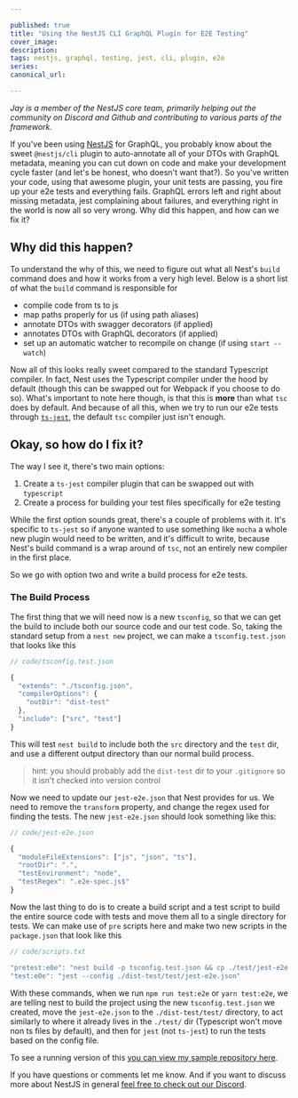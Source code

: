 ```yaml
---

published: true
title: "Using the NestJS CLI GraphQL Plugin for E2E Testing"
cover_image:
description:
tags: nestjs, graphql, testing, jest, cli, plugin, e2e
series:
canonical_url:

---
```


_Jay is a member of the NestJS core team, primarily helping out the community on Discord and Github and contributing to various parts of the framework._

If you've been using [NestJS](https://docs.nestjs.com) for GraphQL, you probably know about the sweet `@nestjs/cli` plugin to auto-annotate all of your DTOs with GraphQL metadata, meaning you can cut down on code and make your development cycle faster (and let's be honest, who doesn't want that?). So you've written your code, using that awesome plugin, your unit tests are passing, you fire up your e2e tests and everything fails. GraphQL errors left and right about missing metadata, jest complaining about failures, and everything right in the world is now all so very wrong. Why did this happen, and how can we fix it?

## Why did this happen?

To understand the why of this, we need to figure out what all Nest's `build` command does and how it works from a very high level. Below is a short list of what the `build` command is responsible for

- compile code from ts to js
- map paths properly for us (if using path aliases)
- annotate DTOs with swagger decorators (if applied)
- annotates DTOs with GraphQL decorators (if applied)
- set up an automatic watcher to recompile on change (if using `start --watch`)

Now all of this looks really sweet compared to the standard Typescript compiler. In fact, Nest uses the Typescript compiler under the hood by default (though this can be swapped out for Webpack if you choose to do so). What's important to note here though, is that this is **more** than what `tsc` does by default. And because of all this, when we try to run our e2e tests through [`ts-jest`](https://github.com/kulshekhar/ts-jest), the default `tsc` compiler just isn't enough.

## Okay, so how do I fix it?

The way I see it, there's two main options:

1. Create a `ts-jest` compiler plugin that can be swapped out with `typescript`
2. Create a process for building your test files specifically for e2e testing

While the first option sounds great, there's a couple of problems with it. It's specific to `ts-jest` so if anyone wanted to use something like `mocha` a whole new plugin would need to be written, and it's difficult to write, because Nest's build command is a wrap around of `tsc`, not an entirely new compiler in the first place.

So we go with option two and write a build process for e2e tests.

### The Build Process

The first thing that we will need now is a new `tsconfig`, so that we can get the build to include both our source code and our test code. So, taking the standard setup from a `nest new` project, we can make a `tsconfig.test.json` that looks like this

```js
// code/tsconfig.test.json

{
  "extends": "./tsconfig.json",
  "compilerOptions": {
    "outDir": "dist-test"
  },
  "include": ["src", "test"]
}

```

This will test `nest build` to include both the `src` directory and the `test` dir, and use a different output directory than our normal build process.

> hint: you should probably add the `dist-test` dir to your `.gitignore` so it isn't checked into version control

Now we need to update our `jest-e2e.json` that Nest provides for us. We need to remove the `transform` property, and change the regex used for finding the tests. The new `jest-e2e.json` should look something like this:

```js
// code/jest-e2e.json

{
  "moduleFileExtensions": ["js", "json", "ts"],
  "rootDir": ".",
  "testEnvironment": "node",
  "testRegex": ".e2e-spec.js$"
}

```

Now the last thing to do is to create a build script and a test script to build the entire source code with tests and move them all to a single directory for tests. We can make use of `pre` scripts here and make two new scripts in the `package.json` that look like this

```js
// code/scripts.txt

"pretest:e0e": "nest build -p tsconfig.test.json && cp ./test/jest-e2e.json ./dist-test/test/",
"test:e0e": "jest --config ./dist-test/test/jest-e2e.json"

```

With these commands, when we run `npm run test:e2e` or `yarn test:e2e`, we are telling nest to build the project using the new `tsconfig.test.json` we created, move the `jest-e2e.json` to the `./dist-test/test/` directory, to act similarly to where it already lives in the `./test/` dir (Typescript won't move non ts files by default), and then for `jest` (not `ts-jest`) to run the tests based on the config file.

To see a running version of this [you can view my sample repository here](https://github.com/jmcdo29/nestjs-graphql-e2e-plugin).

If you have questions or comments let me know. And if you want to discuss more about NestJS in general [feel free to check out our Discord](https://discord.gg/nestjs).
